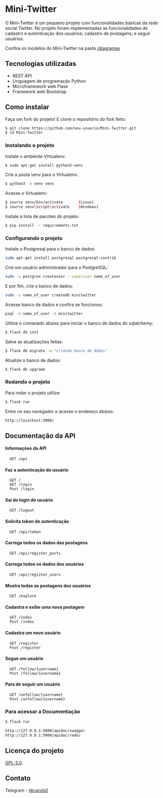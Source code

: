 
# Mini-Twitter

O Mini-Twitter é um pequeno projeto com funcionalidades básicas da rede social
Twitter. No projeto foram implementadas as funcionalidades de cadastro e
autenticação dos usuários; cadastro de postagens; e seguir usuários.

Confira os modelos do Mini-Twitter na pasta [/diagramas](https://github.com/MariaCarolinass/Mini-Twitter/tree/main/diagramas)

## Tecnologias utilizadas

- REST API
- Linguagem de programação Python
- Microframework web Flask
- Framework web Bootstrap

## Como instalar

Faça um fork do projeto! E clone o repositório do fork feito:

```sh
$ git clone https://github.com/seu-usuario/Mini-Twitter.git
$ cd Mini-Twitter
```

### Instalando o projeto

Instale o ambiente Virtualenv:

```sh
$ sudo apt-get install python3-venv
```

Crie a pasta venv para o Virtualenv:

```sh
$ python3 -m venv venv
```

Acesse o Virtualenv:

```sh
$ source venv/bin/activate       (Linux)
$ source venv\Script\activate    (Windows)
```

Instale a lista de pacotes do projeto:

```sh
$ pip install -r requirements.txt
```

### Configurando o projeto

Instale o Postgresql para o banco de dados:

```sh
sudo apt-get install postgresql postgresql-contrib
```

Crie um usuário administrador para o PostgreSQL:

```sh
sudo -u postgres createuser --superuser name_of_user
```

E por fim, crie o banco de dados:

```sh
sudo -u name_of_user createdb minitwitter
```

Acesse banco de dados e confira se funcionou:

```sh
psql -U name_of_user -d minitwitter
```

Utilize o comanado abaixo para iniciar o banco de dados do sqlalchemy:

```sh
$ flask db init
```

Salve as atualizações feitas:

```sh
$ flask db migrate -m "criando banco de dados"
```

Atualize o banco  de dados:

```sh
$ flask db upgrade
```

### Rodando o projeto

Para rodar o projeto utilize:

```sh
$ flask run
```

Entre no seu navegador e acesse o endereço abaixo:

```sh
http://localhost:5000/
```

## Documentação da API

#### Informações da API

```http
  GET /api
```

#### Faz a autenticação do usuário

```http
  GET /
  GET /login
  Post /login
```

#### Saí do login do usuário

```http
  GET /logout
```

#### Solicita token de autenticação

```http
  GET /api/token
```

#### Carrega todos os dados das postagens

```http
  GET /api/register_posts
```

#### Carrega todos os dados dos usuários

```http
  GET /api/register_users
```

#### Mostra todas as postagens dos usuários

```http
  GET /explore
```

#### Cadastra e exibe uma nova postagem

```http
  GET /index
  Post /index
```

#### Cadastra um novo usuário

```http
  GET /register
  Post /register
```

#### Segue um usuário

```http
  GET /follow/{username}
  Post /follow/{username}
```

#### Para de seguir um usuário

```http
  GET /unfollow/{username}
  Post /unfollow/{username}
```

### Para acessar a Documentação

```sh
$ flask run

http://127.0.0.1:5000/apidoc/swagger
http://127.0.0.1:5000/apidoc/redoc
```

## Licença do projeto

[GPL-3.0](https://github.com/MariaCarolinass/Mini-Twitter/blob/main/LICENSE).

## Contato

Telegram - [@carols0](https://t.me/carols0)
